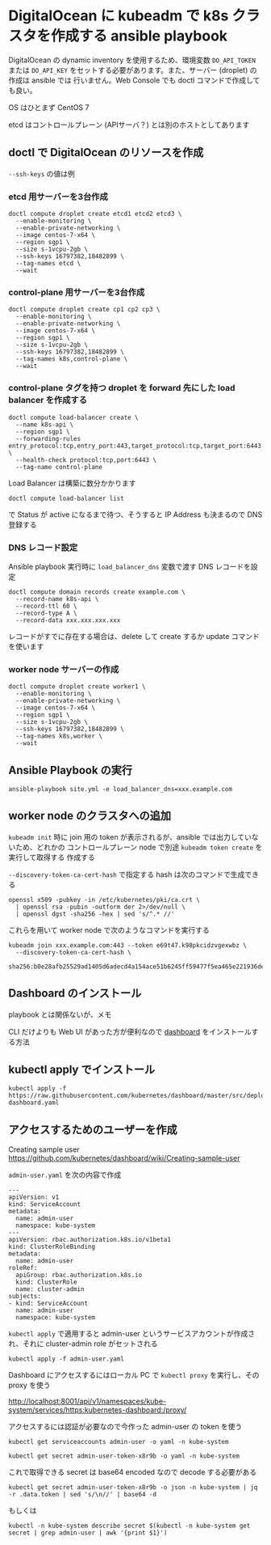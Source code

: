 # DigitalOcean に kubeadm で k8s クラスタを作成する ansible playbook

DigitalOcean の dynamic inventory を使用するため、環境変数 `DO_API_TOKEN` または
`DO_API_KEY` をセットする必要があります。また、サーバー (droplet) の作成は ansible では
行いません。Web Console でも doctl コマンドで作成しても良い。

OS はひとまず CentOS 7

etcd はコントロールプレーン (APIサーバ？) とは別のホストとしてあります

## doctl で DigitalOcean のリソースを作成

`--ssh-keys` の値は例

### etcd 用サーバーを3台作成

```
doctl compute droplet create etcd1 etcd2 etcd3 \
  --enable-monitoring \
  --enable-private-networking \
  --image centos-7-x64 \
  --region sgp1 \
  --size s-1vcpu-2gb \
  --ssh-keys 16797382,18482899 \
  --tag-names etcd \
  --wait
```

### control-plane 用サーバーを3台作成

```
doctl compute droplet create cp1 cp2 cp3 \
  --enable-monitoring \
  --enable-private-networking \
  --image centos-7-x64 \
  --region sgp1 \
  --size s-1vcpu-2gb \
  --ssh-keys 16797382,18482899 \
  --tag-names k8s,control-plane \
  --wait
```

### control-plane タグを持つ droplet を forward 先にした load balancer を作成する

```
doctl compute load-balancer create \
  --name k8s-api \
  --region sgp1 \
  --forwarding-rules entry_protocol:tcp,entry_port:443,target_protocol:tcp,target_port:6443 \
  --health-check protocol:tcp,port:6443 \
  --tag-name control-plane
```

Load Balancer は構築に数分かかります

```
doctl compute load-balancer list
```

で Status が active になるまで待つ、そうすると IP Address も決まるので DNS 登録する

### DNS レコード設定

Ansible playbook 実行時に `load_balancer_dns` 変数で渡す DNS レコードを設定

```
doctl compute domain records create example.com \
  --record-name k8s-api \
  --record-ttl 60 \
  --record-type A \
  --record-data xxx.xxx.xxx.xxx
```

レコードがすでに存在する場合は、delete して create するか update コマンドを使います

### worker node サーバーの作成

```
doctl compute droplet create worker1 \
  --enable-monitoring \
  --enable-private-networking \
  --image centos-7-x64 \
  --region sgp1 \
  --size s-1vcpu-2gb \
  --ssh-keys 16797382,18482899 \
  --tag-names k8s,worker \
  --wait
```

## Ansible Playbook の実行

```
ansible-playbook site.yml -e load_balancer_dns=xxx.example.com
```

## worker node のクラスタへの追加

`kubeadm init` 時に join 用の token が表示されるが、ansible では出力していないため、どれかの
コントロールプレーン node で別途 `kubeadm token create` を実行して取得する
作成する

`--discovery-token-ca-cert-hash` で指定する hash は次のコマンドで生成できる

```
openssl x509 -pubkey -in /etc/kubernetes/pki/ca.crt \
  | openssl rsa -pubin -outform der 2>/dev/null \
  | openssl dgst -sha256 -hex | sed 's/^.* //'
```

これらを用いて worker node で次のようなコマンドを実行する

```
kubeadm join xxx.example.com:443 --token e69t47.k98pkcidzvgexwbz \
  --discovery-token-ca-cert-hash \
   sha256:b0e28afb25529ad1405d6adecd4a154ace51b6245ff59477f5ea465e221936de
```

## Dashboard のインストール

playbook とは関係ないが、メモ

CLI だけよりも Web UI があった方が便利なので [dashboard](https://github.com/kubernetes/dashboard/) をインストールする方法

## kubectl apply でインストール

```
kubectl apply -f https://raw.githubusercontent.com/kubernetes/dashboard/master/src/deploy/recommended/kubernetes-dashboard.yaml
```

## アクセスするためのユーザーを作成

Creating sample user
https://github.com/kubernetes/dashboard/wiki/Creating-sample-user

`admin-user.yaml` を次の内容で作成

```
---
apiVersion: v1
kind: ServiceAccount
metadata:
  name: admin-user
  namespace: kube-system
---
apiVersion: rbac.authorization.k8s.io/v1beta1
kind: ClusterRoleBinding
metadata:
  name: admin-user
roleRef:
  apiGroup: rbac.authorization.k8s.io
  kind: ClusterRole
  name: cluster-admin
subjects:
- kind: ServiceAccount
  name: admin-user
  namespace: kube-system
```

`kubectl apply` で適用すると admin-user というサービスアカウントが作成され、それに
cluster-admin role がセットされる

```
kubectl apply -f admin-user.yaml
```

Dashboard にアクセスするにはローカル PC で `kubectl proxy` を実行し、その proxy を使う

[http://localhost:8001/api/v1/namespaces/kube-system/services/https:kubernetes-dashboard:/proxy/](http://localhost:8001/api/v1/namespaces/kube-system/services/https:kubernetes-dashboard:/proxy/)

アクセスするには認証が必要なので今作った admin-user の token を使う

```
kubectl get serviceaccounts admin-user -o yaml -n kube-system
```

```
kubectl get secret admin-user-token-x8r9b -o yaml -n kube-system
```

これで取得できる secret は base64 encoded なので decode する必要がある

```
kubectl get secret admin-user-token-x8r9b -o json -n kube-system | jq -r .data.token | sed 's/\n//' | base64 -d
```

もしくは

```
kubectl -n kube-system describe secret $(kubectl -n kube-system get secret | grep admin-user | awk '{print $1}')
```

